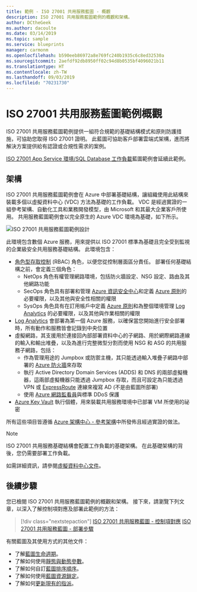 ```yaml
---
title: 範例 - ISO 27001 共用服務藍圖 - 概觀
description: ISO 27001 共用服務藍圖範例的概觀和架構。
author: DCtheGeek
ms.author: dacoulte
ms.date: 03/14/2019
ms.topic: sample
ms.service: blueprints
manager: carmonm
ms.openlocfilehash: b590eeb86972a8e769fc240b1935c6c8ed32530a
ms.sourcegitcommit: 2aefdf92db8950ff02c94d8b0535bf4096021b11
ms.translationtype: HT
ms.contentlocale: zh-TW
ms.lasthandoff: 09/03/2019
ms.locfileid: "70231730"
---
```

# <a name="overview-of-the-iso-27001-shared-services-blueprint-sample"></a>ISO 27001 共用服務藍圖範例概觀

ISO 27001 共用服務藍圖範例提供一組符合規範的基礎結構模式和原則防護措施，可協助您取得 ISO 27001 證明。 此藍圖可協助客戶部署雲端式架構，進而將解決方案提供給有認證或合規性需求的案例。

[ISO 27001 App Service 環境/SQL Database 工作負載](../iso27001-ase-sql-workload/index.md)藍圖範例會延續此範例。

## <a name="architecture"></a>架構

ISO 27001 共用服務藍圖範例會在 Azure 中部署基礎結構，讓組織使用此結構來裝載多個以虛擬資料中心 (VDC) 方法為基礎的工作負載。
VDC 是經過實證的一組參考架構、自動化工具和業務開發模型，由 Microsoft 和其最大企業客戶所使用。 共用服務藍圖範例會以完全原生的 Azure VDC 環境為基礎，如下所示。

![ISO 27001 共用服務藍圖範例設計](../../media/sample-iso27001-shared/iso27001-shared-services-blueprint-sample-design.png)

此環境包含數個 Azure 服務，用來提供以 ISO 27001 標準為基礎且完全受到監視的企業級安全共用服務基礎結構。 此環境包含：

- [角色型存取控制](../../../../role-based-access-control/overview.md) (RBAC) 角色，以便您從控制層面區分責任。 部署任何基礎結構之前，會定義三個角色：
  - NetOps 角色有權管理網路環境，包括防火牆設定、NSG 設定、路由及其他網路功能
  - SecOps 角色具有部署和管理 [Azure 資訊安全中心](../../../../security-center/security-center-intro.md)和定義 [Azure 原則](../../../policy/overview.md)的必要權限，以及其他與安全性相關的權限
  - SysOps 角色具有在訂用帳戶中定義 [Azure 原則](../../../policy/overview.md)和為整個環境管理 [Log Analytics](../../../../azure-monitor/overview.md) 的必要權限，以及其他與作業相關的權限
- [Log Analytics](../../../../azure-monitor/overview.md) 會部署為第一個 Azure 服務，以確保當您開始進行安全部署時，所有動作和服務皆會記錄到中央位置
- 虛擬網路，其支援用於連接回內部部署資料中心的子網路、用於網際網路連線的輸入和輸出堆疊，以及為進行完整微型分割而使用 NSG 和 ASG 的共用服務子網路，包括：
  - 作為管理用途的 Jumpbox 或防禦主機，其只能透過輸入堆疊子網路中部署的 [Azure 防火牆](../../../../firewall/overview.md)來存取
  - 執行 Active Directory Domain Services (ADDS) 和 DNS 的兩部虛擬機器，這兩部虛擬機器只能透過 Jumpbox 存取，而且可設定為只能透過 VPN 或 [ExpressRoute](../../../../expressroute/expressroute-introduction.md) 連線來複寫 AD (不是由藍圖所部署)
  - 使用 [Azure 網路監看員](../../../../network-watcher/network-watcher-monitoring-overview.md)與標準 DDoS 保護
- [Azure Key Vault](../../../../key-vault/key-vault-whatis.md) 執行個體，用來裝載共用服務環境中已部署 VM 所使用的祕密

所有這些項目皆遵循 [Azure 架構中心 - 參考架構](/azure/architecture/reference-architectures/)中所發佈且經過實證的做法。

> [!NOTE]
> ISO 27001 共用服務基礎結構會配置工作負載的基礎架構。
> 在此基礎架構的背後，您仍需要部署工作負載。

如需詳細資訊，請參閱[虛擬資料中心文件](/azure/architecture/vdc/)。

## <a name="next-steps"></a>後續步驟

您已檢閱 ISO 27001 共用服務藍圖範例的概觀和架構。
接下來，請瀏覽下列文章，以深入了解控制項對應及部署此範例的方法：

> [!div class="nextstepaction"]
> [ISO 27001 共用服務藍圖 - 控制項對應](./control-mapping.md)
> [ISO 27001 共用服務藍圖 - 部署步驟](./deploy.md)

有關藍圖及其使用方式的其他文件：

- 了解[藍圖生命週期](../../concepts/lifecycle.md)。
- 了解如何使用[靜態與動態參數](../../concepts/parameters.md)。
- 了解如何自訂[藍圖排序順序](../../concepts/sequencing-order.md)。
- 了解如何使用[藍圖資源鎖定](../../concepts/resource-locking.md)。
- 了解如何[更新現有的指派](../../how-to/update-existing-assignments.md)。